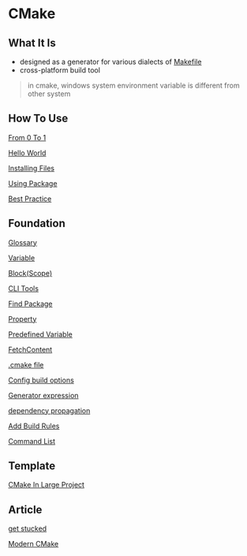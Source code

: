 # CMake

## What It Is

- designed as a generator for various dialects of [Makefile](makefile.md)
- cross-platform build tool

> in cmake, windows system environment variable is different from other system

## How To Use

[From 0 To 1](cmake-from-zero-to-one.md)

[Hello World](cmake-hello-world.md)

[Installing Files](cmake-installing-files.md)

[Using Package](cmake-using-package.md)

[Best Practice](cmake-best-practice.md)

## Foundation

[Glossary](cmake-glossary.md)

[Variable](cmake-variable.md)

[Block(Scope)](cmake-block.md)

[CLI Tools](cmake-command-line-tools.md)

[Find Package](cmake-command-find-package.md)

[Property](cmake-property.md)

[Predefined Variable](cmake-predefined-variables.md)

[FetchContent](cmake-fetch-content.md)

[.cmake file]()

[Config build options](cmake-config-compile-options.md)

[Generator expression](cmake-generator-expression.md)

[dependency propagation](cmake-dependency-propagation.md)

[Add Build Rules](cmake-add-build-rules.md)

[Command List](cmake-command.md)

## Template

[CMake In Large Project](cmake-learn-from-large-project.md)

## Article

[get stucked](cmake-get-stucked.md)

[Modern CMake](cmake-article-1.md)


